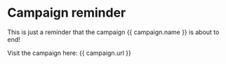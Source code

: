 # Campaign reminder

This is just a reminder that the campaign {{ campaign.name }} is about to end!

Visit the campaign here: {{ campaign.url }}
